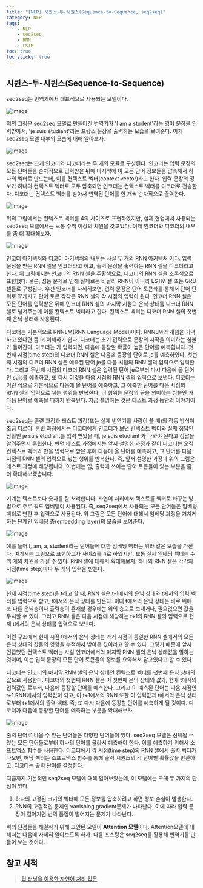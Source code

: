 ```yaml
---
title: "[NLP] 시퀀스-투-시퀀스(Sequence-to-Sequence, seq2seq)"
category: NLP
tags:
    - NLP
    - seq2seq
    - RNN
    - LSTM
toc: true
toc_sticky: true
---
```


## 시퀀스-투-시퀀스(Sequence-to-Sequence)
seq2seq는 번역기에서 대표적으로 사용되는 모델이다.    

![image](https://github.com/parkm2ngyu00/parkm2ngyu00.github.io/assets/88785472/6800cee1-20fd-447e-9229-ad10abc82699)   

위의 그림은 seq2seq 모델로 만들어진 번역기가 'I am a student'라는 영어 문장을 입력받아서, 'je suis étudiant'라는 프랑스 문장을 출력하는 모습을 보여준다. 이제 seq2seq 모델 내부의 모습에 대해 알아보자.   

![image](https://github.com/parkm2ngyu00/parkm2ngyu00.github.io/assets/88785472/b4507a58-19e5-4fc1-a6ec-ede55acee1e4)   

seq2seq는 크게 인코더와 디코더라는 두 개의 모듈로 구성된다. 인코더는 입력 문장의 모든 단어들을 순차적으로 입력받은 뒤에 마지막에 이 모든 단어 정보들을 압축해서 하나의 벡터로 만드는데, 이를 컨텍스트 벡터(context vector)라고 한다. 입력 문장의 정보가 하나의 컨텍스트 벡터로 모두 압축되면 인코더는 컨텍스트 벡터를 디코더로 전송한다. 디코더는 컨텍스트 벡터를 받아서 번역된 단어를 한 개씩 순차적으로 출력한다.   

![image](https://github.com/parkm2ngyu00/parkm2ngyu00.github.io/assets/88785472/00632a98-5c32-49da-b17f-f3b7e70cd388)   

위의 그림에서는 컨텍스트 벡터를 4의 사이즈로 표현하였지만, 실제 현업에서 사용되는 seq2seq 모델에서는 보통 수백 이상의 차원을 갖고있다. 이제 인코더와 디코더의 내부를 좀 더 확대해보자.   

![image](https://github.com/parkm2ngyu00/parkm2ngyu00.github.io/assets/88785472/ed77bc07-a5c9-426a-989b-496cdc8a0b12)   

인코더 아키텍처와 디코더 아키텍처의 내부는 사실 두 개의 RNN 아키텍처 이다. 입력 문장을 받는 RNN 셀을 인코더라고 하고, 출력 문장을 출력하는 RNN 셀을 디코더라고 한다. 위 그림에서는 인코더의 RNN 셀을 주황색으로, 디코더의 RNN 셀을 초록색으로 표현했다. 물론, 성능 문제로 인해 실제로는 바닐라 RNN이 아니라 LSTM 셀 또는 GRU 셀들로 구성된다. 우선 인코더를 자세히보면, 입력 문장은 단어 토큰화를 통해서 단어 단위로 쪼개지고 단어 토큰 각각은 RNN 셀의 각 시점의 입력이 된다. 인코더 RNN 셀은 모든 단어를 입력받은 뒤에 인코더 RNN 셀의 마지막 시점의 은닉 상태를 디코더 RNN 셀로 넘겨주는데 이를 컨텍스트 벡터라고 한다. 컨텍스트 벡터는 디코더 RNN 셀의 첫번째 은닉 상태에 사용된다.    

디코더는 기본적으로 RNNLM(RNN Language Model)이다. RNNLM의 개념을 기억하고 있다면 좀 더 이해하기 쉽다. 디코더는 초기 입력으로 문장의 시작을 의미하는 심볼 <sos>가 들어간다. 디코더는 <sos>가 입력되면, 다음에 등장할 확률이 높은 단어를 예측합니다. 첫번째 시점(time step)의 디코더 RNN 셀은 다음에 등장할 단어로 je를 예측하였다. 첫번째 시점의 디코더 RNN 셀은 예측된 단어 je를 다음 시점의 RNN 셀의 입력으로 입력한다. 그리고 두번째 시점의 디코더 RNN 셀은 입력된 단어 je로부터 다시 다음에 올 단어인 suis를 예측하고, 또 다시 이것을 다음 시점의 RNN 셀의 입력으로 보낸다. 디코더는 이런 식으로 기본적으로 다음에 올 단어를 예측하고, 그 예측한 단어를 다음 시점의 RNN 셀의 입력으로 넣는 행위를 반복한다. 이 행위는 문장의 끝을 의미하는 심볼인 <eos>가 다음 단어로 예측될 때까지 반복된다. 지금 설명하는 것은 테스트 과정 동안의 이야기이다.   

seq2seq는 훈련 과정과 테스트 과정(또는 실제 번역기를 사람이 쓸 때)의 작동 방식이 조금 다르다. 훈련 과정에서는 디코더에게 인코더가 보낸 컨텍스트 벡터와 실제 정답인 상황인 <sos> je suis étudiant를 입력 받았을 때, je suis étudiant <eos>가 나와야 된다고 정답을 알려주면서 훈련한다. 반면 테스트 과정에서는 앞서 설명한 과정과 같이 디코더는 오직 컨텍스트 벡터와 <sos>만을 입력으로 받은 후에 다음에 올 단어를 예측하고, 그 단어를 다음 시점의 RNN 셀의 입력으로 넣는 행위를 반복한다. 즉, 앞서 설명한 과정과 위의 그림은 테스트 과정에 해당됩니다. 이번에는 입, 출력에 쓰이는 단어 토큰들이 있는 부분을 좀 더 확대해보겠습니다.   

![image](https://github.com/parkm2ngyu00/parkm2ngyu00.github.io/assets/88785472/8617a343-d743-4c2a-a5cd-bda8bb21e0c4)   

기계는 텍스트보다 숫자를 잘 처리합니다. 자연어 처리에서 텍스트를 벡터로 바꾸는 방법으로 주로 워드 임베딩이 사용된다. 즉, seq2seq에서 사용되는 모든 단어들은 임베딩 벡터로 변환 후 입력으로 사용된다. 위 그림은 모든 단어에 대해서 임베딩 과정을 거치게 하는 단계인 임베딩 층(embedding layer)의 모습을 보여준다.   

![image](https://github.com/parkm2ngyu00/parkm2ngyu00.github.io/assets/88785472/878eab07-1831-42b1-857e-55a2bbcaf289)   

예를 들어 I, am, a, student라는 단어들에 대한 임베딩 벡터는 위와 같은 모습을 가진다. 여기서는 그림으로 표현하고자 사이즈를 4로 하였지만, 보통 실제 임베딩 벡터는 수백 개의 차원을 가질 수 있다. RNN 셀에 대해서 확대해보자. 하나의 RNN 셀은 각각의 시점(time step)마다 두 개의 입력을 받는다.   

![image](https://github.com/parkm2ngyu00/parkm2ngyu00.github.io/assets/88785472/01a90d59-db50-4c06-b6b0-8b0b176584c5)   

현재 시점(time step)을 t라고 할 때, RNN 셀은 t-1에서의 은닉 상태와 t에서의 입력 벡터를 입력으로 받고, t에서의 은닉 상태를 만든다. 이때 t에서의 은닉 상태는 바로 위에 또 다른 은닉층이나 출력층이 존재할 경우에는 위의 층으로 보내거나, 필요없으면 값을 무시할 수 있다. 그리고 RNN 셀은 다음 시점에 해당하는 t+1의 RNN 셀의 입력으로 현재 t에서의 은닉 상태를 입력으로 보낸다.   

이런 구조에서 현재 시점 t에서의 은닉 상태는 과거 시점의 동일한 RNN 셀에서의 모든 은닉 상태의 값들의 영향을 누적해서 받아온 값이라고 할 수 있다. 그렇기 때문에 앞서 언급했던 컨텍스트 벡터는 사실 인코더에서의 마지막 RNN 셀의 은닉 상태값을 말하는 것이며, 이는 입력 문장의 모든 단어 토큰들의 정보를 요약해서 담고있다고 할 수 있다.   

디코더는 인코더의 마지막 RNN 셀의 은닉 상태인 컨텍스트 벡터를 첫번째 은닉 상태의 값으로 사용한다. 디코더의 첫번째 RNN 셀은 이 첫번째 은닉 상태의 값과, 현재 t에서의 입력값인 <sos>로부터, 다음에 등장할 단어를 예측한다. 그리고 이 예측된 단어는 다음 시점인 t+1 RNN에서의 입력값이 되고, 이 t+1에서의 RNN 또한 이 입력값과 t에서의 은닉 상태로부터 t+1에서의 출력 벡터. 즉, 또 다시 다음에 등장할 단어를 예측하게 될 것이다. 디코더가 다음에 등장할 단어를 예측하는 부분을 확대해보자.   

![image](https://github.com/parkm2ngyu00/parkm2ngyu00.github.io/assets/88785472/6a725eaf-c10a-4056-b672-47e4d22f44af)   

출력 단어로 나올 수 있는 단어들은 다양한 단어들이 있다. seq2seq 모델은 선택될 수 있는 모든 단어들로부터 하나의 단어를 골라서 예측해야 한다. 이를 예측하기 위해서 소프트맥스 함수를 사용한다. 디코더에서 각 시점(time step)의 RNN 셀에서 출력 벡터가 나오면, 해당 벡터는 소프트맥스 함수를 통해 출력 시퀀스의 각 단어별 확률값을 반환하고, 디코더는 출력 단어를 결정한다.   

지금까지 기본적인 seq2seq 모델에 대해 알아보았는데, 이 모델에는 크게 두 가지의 단점이 있다.   
1. 하나의 고정된 크기의 벡터에 모든 정보를 압축하려고 하면 정보 손실이 발생한다.   
2. RNN의 고질적인 문제인 vanishing gradient문제가 나타난다. 이에 따라 입력 문장이 길어지면 번역 품질이 떨어지는 문제가 나타난다.   

위의 단점들을 해결하기 위해 고안된 모델이 **Attention 모델**이다. Attention모델에 대해서는 다음에 자세히 알아보도록 하자. 다음 포스팅은 seq2seq를 활용해 번역기를 만들어 보는 것이다.   

## 참고 서적
>[딥 러닝을 이용한 자연어 처리 입문](https://wikidocs.net/book/2155)  